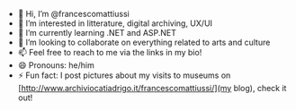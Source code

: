 - 👋 Hi, I’m @francescomattiussi
- 👀 I’m interested in litterature, digital archiving, UX/UI
- 🌱 I’m currently learning .NET and ASP.NET
- 💞️ I’m looking to collaborate on everything related to arts and culture
- 📫 Feel free to reach to me via the links in my bio!
- 😄 Pronouns: he/him
- ⚡ Fun fact: I post pictures about my visits to museums on [http://www.archiviocatiadrigo.it/francescomattiussi/](my blog), check it out!

<!---
francescomattiussi/francescomattiussi is a ✨ special ✨ repository because its `README.md` (this file) appears on your GitHub profile.
You can click the Preview link to take a look at your changes.
--->
